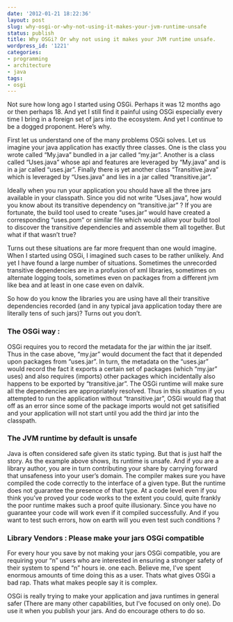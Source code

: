 ```yaml
---
date: '2012-01-21 18:22:36'
layout: post
slug: why-osgi-or-why-not-using-it-makes-your-jvm-runtime-unsafe
status: publish
title: Why OSGi? Or why not using it makes your JVM runtime unsafe.
wordpress_id: '1221'
categories:
- programming
- architecture
- java
tags:
- osgi
---
```

Not sure how long ago I started using OSGi. Perhaps it was 12 months ago or then perhaps 18. And yet I still find it painful using OSGi especially every time I bring in a foreign set of jars into the ecosystem. And yet I continue to be a dogged proponent. Here’s why.

First let us understand one of the many problems OSGi solves. Let us imagine your java application has exactly three classes. One is the class you wrote called “My.java” bundled in a jar called “my.jar”. Another is a class called “Uses.java” whose api and features are leveraged by “My.java” and is in a jar called “uses.jar”. Finally there is yet another class “Transitive.java” which is leveraged by “Uses.java” and lies in a jar called “transitive.jar”.

Ideally when you run your application you should have all the three jars available in your classpath. Since you did not write “Uses.java”, how would you know about its transitive dependency on “transitive.jar” ? If you are fortunate, the build tool used to create “uses.jar” would have created a corresponding “uses.pom” or similar file which would allow your build tool to discover the transitive dependencies and assemble them all together. But what if that wasn’t true?

Turns out these situations are far more frequent than one would imagine. When I started using OSGi, I imagined such cases to be rather unlikely. And yet I have found a large number of situations. Sometimes the unrecorded transitive dependencies are in a profusion of xml libraries, sometimes on alternate logging tools, sometimes even on packages from a different jvm like bea and at least in one case even on dalvik.

So how do you know the libraries you are using have all their transitive dependencies recorded (and in any typical java application today there are literally tens of such jars)? Turns out you don’t.

### The OSGi way :

OSGi requires you to record the metadata for the jar within the jar itself. Thus in the case above, “my.jar” would document the fact that it depended upon packages from “uses.jar”. In turn, the metadata on the “uses.jar” would record the fact it exports a certain set of packages (which “my.jar” uses) and also requires (imports) other packages which incidentally also happens to be exported by “transitive.jar”. The OSGi runtime will make sure all the dependencies are appropriately resolved. Thus in this situation if you attempted to run the application without “transitive.jar”, OSGi would flag that off as an error since some of the package imports would not get satisified and your application will not start until you add the third jar into the classpath.

### The JVM runtime by default is unsafe

Java is often considered safe given its static typing. But that is just half the story. As the example above shows, its runtime is unsafe. And if you are a library author, you are in turn contributing your share by carrying forward that unsafeness into your user’s domain. The compiler makes sure you have compiled the code correctly to the interface of a given type. But the runtime does not guarantee the presence of that type. At a code level even if you think you’ve proved your code works to the extent you could, quite frankly the poor runtime makes such a proof quite illusionary. Since you have no guarantee your code will work even if it compiled successfully. And if you want to test such errors, how on earth will you even test such conditions ?

### Library Vendors : Please make your jars OSGi compatible

For every hour you save by not making your jars OSGi compatible, you are requiring your “n” users who are interested in ensuring a stronger safety of their system to spend “n” hours ie. one each. Believe me, I’ve spent enormous amounts of time doing this as a user. Thats what gives OSGi a bad rap. Thats what makes people say it is complex.

OSGi is really trying to make your application and java runtimes in general safer (There are many other capabilities, but I’ve focused on only one). Do use it when you publish your jars. And do encourage others to do so.


